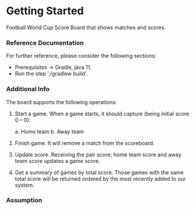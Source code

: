 # Getting Started
Football World Cup Score Board that shows matches and scores.

### Reference Documentation
For further reference, please consider the following sections:

* Prerequisites -> Gradle, java 11.
* Run the step './gradlew build'.

### Additional Info
The board supports the following operations:
1. Start a game. When a game starts, it should capture (being initial score 0 – 0):

   a. Home team
   b. Away team
2. Finish game. It will remove a match from the scoreboard.
3. Update score. Receiving the pair score; home team score and away team score
   updates a game score.
4. Get a summary of games by total score. Those games with the same total score will
   be returned ordered by the most recently added to our system.

### Assumption